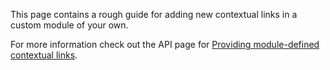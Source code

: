 This page contains a rough guide for adding new contextual links in a custom module of your own.

For more information check out the API page for [Providing module-defined contextual links](/docs/8/api/menu-api/providing-module-defined-contextual-links).